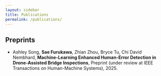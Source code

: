 ```yaml
---
layout: sidebar
title: Publications
permalink: /publications/
---
```


## Preprints
- Ashley Song, **Sae Furukawa**, Zhian Zhou, Bryce Tu, Chi David Nembhard, **Machine-Learning Enhanced Human-Error Detection in Drone-Assisted Bridge Inspections**, Preprint (under review at IEEE Transactions on Human-Machine Systems), 2025.

